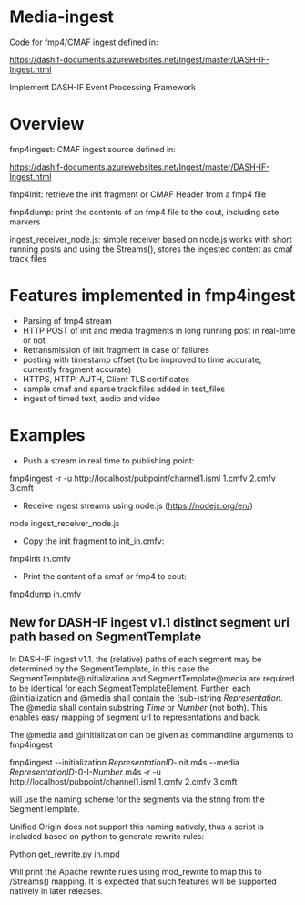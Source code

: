 # Media-ingest

Code for fmp4/CMAF ingest defined in:

https://dashif-documents.azurewebsites.net/Ingest/master/DASH-IF-Ingest.html

Implement DASH-IF Event Processing Framework

# Overview 

fmp4ingest: CMAF ingest source defined in: 

https://dashif-documents.azurewebsites.net/Ingest/master/DASH-IF-Ingest.html

fmp4Init: retrieve the init fragment or CMAF Header from a fmp4 file

fmp4dump: print the contents of an fmp4 file to the cout, including scte markers 

ingest_receiver_node.js: simple receiver based on node.js works with short running posts and using the Streams(), 
                         stores the ingested content as cmaf track files


# Features implemented in fmp4ingest

- Parsing of fmp4 stream
- HTTP POST of init and media fragments in long running post in real-time or not
- Retransmission of init fragment in case of failures
- posting with timestamp offset (to be improved to time accurate, currently fragment accurate)
- HTTPS, HTTP, AUTH, Client TLS certificates
- sample cmaf and sparse track files added in test_files
- ingest of timed text, audio and video

# Examples 

- Push a stream in real time to publishing point: 

fmp4ingest -r -u http://localhost/pubpoint/channel1.isml 1.cmfv 2.cmfv 3.cmft 

- Receive ingest streams using node.js (https://nodejs.org/en/) 

node ingest_receiver_node.js

- Copy the init fragment to init_in.cmfv:

fmp4init in.cmfv  

- Print the content of a cmaf or fmp4 to cout:

fmp4dump in.cmfv  

## New for DASH-IF ingest v1.1 distinct segment uri path based on SegmentTemplate

In DASH-IF ingest v1.1. the (relative) paths of each segment may be determined 
by the SegmentTemplate, in this case the SegmentTemplate@initialization 
and SegmentTemplate@media are required to be identical for each SegmentTemplateElement.
Further, each @initialization and @media shall contain the (sub-)string $Representation$. 
The @media shall contain substring $Time$ or $Number$ (not both). 
This enables easy mapping of segment url to representations and back. 

The @media and @initialization can be given as commandline arguments to fmp4ingest

fmp4ingest --initialization $RepresentationID$-init.m4s --media $RepresentationID$-0-I-$Number$.m4s  -r -u http://localhost/pubpoint/channel1.isml 1.cmfv 2.cmfv 3.cmft 

will use the naming scheme for the segments via the string from the SegmentTemplate. 

Unified Origin does not support this naming natively, thus a script is included
based on python to generate rewrite rules:

Python get_rewrite.py in.mpd  

Will print the Apache rewrite rules using mod_rewrite to map this to /Streams() mapping. 
It is expected that such features will be supported natively in later releases.
